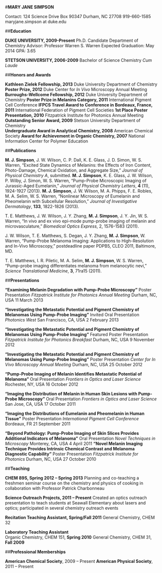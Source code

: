 #**MARY JANE SIMPSON**

Contact: 124 Science Drive
Box 90347
Durham, NC 27708
919-660-1585
maryjane.simpson at duke.edu

##**Education**

**DUKE UNIVERSITY, 2009-Present**
Ph.D. Candidate
Department of Chemistry
Advisor: Professor Warren S. Warren
Expected Graduation: May 2014
GPA: 3.65

**STETSON UNIVERSITY, 2006-2009**
Bachelor of Science
Chemistry
*Cum Laude*

##**Honors and Awards**

**Kathleen Zielek Fellowship, 2013**
Duke University Department of Chemistry
**Poster Prize, 2012**
Duke Center for *In Vivo* Microscopy Annual Meeting
**Burroughs-Wellcome Fellowship, 2012**
Duke University Department of Chemistry
**Poster Prize in Melanins Category, 2011**
International Pigment Cell Conference
**IFPCS Travel Award to Conference in Bordeaux, France, 2011**
International Federation of Pigment Cell Societies
**1st Place Poster Presentation, 2010**
Fitzpatrick Institute for Photonics Annual Meeting
**Outstanding Senior Award, 2009**
Stetson University Department of Chemistry	
**Undergraduate Award in Analytical Chemistry, 2008**
American Chemical Society
**Award for Achievement in Organic Chemistry, 2007**
National Information Center for Polymer Education

##**Publications**

**M. J. Simpson**, J. W. Wilson, C. P. Dall, K. E. Glass, J. D. Simon, W. S. Warren, “Excited State Dynamics of Melanins: the Effects of Iron Content, Photo-Damage, Chemical Oxidation, and Aggregate Size,” *Journal of Physical Chemistry A*, submitted.
**M. J. Simpson**, K. E. Glass, J. W. Wilson, P. Wilby, J. Simon, W. S. Warren, “Pump-Probe Microscopic Imaging of Jurassic-Aged Eumelanin,” *Journal of Physical Chemistry Letters*, **4** (11), 1924-1927 (2013).
**M. J. Simpson**, J. W. Wilson, M. A. Phipps, F. E. Robles, M. A. Selim, W. S. Warren, “Nonlinear Microscopy of Eumelanin and Pheomelanin with Subcellular Resolution,” *Journal of Investigative Dermatology*, **133**, 1822-1826 (2013).

T. E. Matthews, J. W. Wilson, J. Y. Zhang, **M. J. Simpson**, J. Y. Jin, W. S. Warren, “In vivo and ex vivo epi-mode pump-probe imaging of melanin and microvasculature,” *Biomedical Optics Express*, 2, 1576-1583 (2011). 

J. W. Wilson, T. E. Matthews, S. Degan, J. Y. Zhang, **M. J. Simpson**, W. Warren, “Pump-Probe Melanoma Imaging: Applications to High-Resolution and In-Vivo Microscopy,” postdeadline paper PDPB5, CLEO 2011, Baltimore, MD.

T. E. Matthews, I. R. Piletic, M. A. Selim, **M. J. Simpson**, W. S. Warren, “Pump-probe imaging differentiates melanoma from melanocytic nevi,” *Science Translational Medicine*, **3**, 71ra15 (2011).

##**Presentations**

 **“Examining Melanin Degradation with Pump-Probe Microscopy”**
Poster Presentation
*Fitzpatrick Institute for Photonics Annual Meeting*
Durham, NC, USA
11 March 2013

**“Investigating the Metastatic Potential and Pigment Chemistry of Melanomas Using Pump-Probe Imaging”**
Invited Oral Presentation
*Photonics West* 
San Francisco, CA, USA
2 February 2013

**“Investigating the Metastatic Potential and Pigment Chemistry of Melanomas Using Pump-Probe Imaging”**
Featured Poster Presentation
*Fitzpatrick Institute for Photonics Breakfast*
Durham, NC, USA
9 November 2012

**“Investigating the Metastatic Potential and Pigment Chemistry of Melanomas Using Pump-Probe Imaging”**
Poster Presentation
*Center for In Vivo Microscopy Annual Meeting*
Durham, NC, USA
25 October 2012

**“Pump-Probe Imaging of Melanin Identifies Metastatic Potential of Melanoma”**
Oral Presentation
*Frontiers in Optics and Laser Science*
Rochester, NY, USA
16 October 2012

**“Imaging the Distribution of Melanin in Human Skin Lesions with Pump-Probe Microscopy”**
Oral Presentation
*Frontiers in Optics and Laser Science*
San Jose, CA, USA
17 October 2011

**“Imaging the Distributions of Eumelanin and Pheomelanin in Human Tissue”**
Poster Presentation
*International Pigment Cell Conference*
Bordeaux, FR
21 September 2011

**“Beyond Pathology: Pump-Probe Imaging of Skin Slices Provides Additional Indicators of Melanoma”**
Oral Presentation
*Novel Techniques in Microscopy*
Monterey, CA, USA 
4 April 2011
**“Novel Melanin Imaging Technique Provides Intrinsic Chemical Contrast and Melanoma Diagnostic Capability”**
Poster Presentation
*Fitzpatrick Institute for Photonics*
Durham, NC, USA 
27 October 2010

##**Teaching**

**CHEM 89S, Spring 2012 – Spring 2013**
Planning and co-teaching a freshmen seminar course on the chemistry and physics of cooking in collaboration with Professor Patrick Charbonneau

**Science Outreach Projects, 2011 – Present**
Created an optics outreach presentation to teach students at Seawall Elementary about lasers and optics; participated in several chemistry outreach events

**Recitation Teaching Assistant, Spring/Fall 2011**
General Chemistry, CHEM 32

**Laboratory Teaching Assistant**                                              
Organic Chemistry, CHEM 151, **Spring 2010**
General Chemistry, CHEM 31, **Fall 2009**

##**Professional Memberships**

**American Chemical Society**, 2009 – Present 
**American Physical Society**, 2011 – Present

